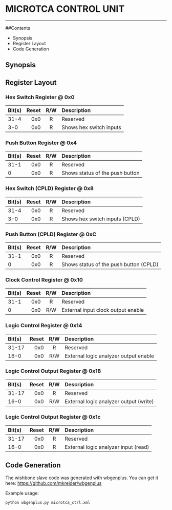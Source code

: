 # MICROTCA CONTROL UNIT

---

##Contents

* Synopsis
* Register Layout
* Code Generation

## Synopsis

## Register Layout

### Hex Switch Register @ 0x0

| Bit(s) | Reset      | R/W | Description                                                       | 
|:-------|-----------:|:---:|:------------------------------------------------------------------| 
| 31-4   |        0x0 |  R  | Reserved                                                          | 
| 3-0    |        0x0 |  R  | Shows hex switch inputs                                           | 

### Push Button Register @ 0x4

| Bit(s) | Reset      | R/W | Description                                                       | 
|:-------|-----------:|:---:|:------------------------------------------------------------------| 
| 31-1   |        0x0 |  R  | Reserved                                                          | 
| 0      |        0x0 |  R  | Shows status of the push button                                   | 

### Hex Switch (CPLD) Register @ 0x8

| Bit(s) | Reset      | R/W | Description                                                       | 
|:-------|-----------:|:---:|:------------------------------------------------------------------| 
| 31-4   |        0x0 |  R  | Reserved                                                          | 
| 3-0    |        0x0 |  R  | Shows hex switch inputs (CPLD)                                    | 

### Push Button (CPLD) Register @ 0xC

| Bit(s) | Reset      | R/W | Description                                                       | 
|:-------|-----------:|:---:|:------------------------------------------------------------------| 
| 31-1   |        0x0 |  R  | Reserved                                                          | 
| 0      |        0x0 |  R  | Shows status of the push button (CPLD)                            | 

### Clock Control Register @ 0x10

| Bit(s) | Reset      | R/W | Description                                                       | 
|:-------|-----------:|:---:|:------------------------------------------------------------------| 
| 31-1   |        0x0 |  R  | Reserved                                                          | 
| 0      |        0x0 | R/W | External input clock output enable                                | 

### Logic Control Register @ 0x14

| Bit(s) | Reset      | R/W | Description                                                       | 
|:-------|-----------:|:---:|:------------------------------------------------------------------| 
| 31-17  |        0x0 |  R  | Reserved                                                          | 
| 16-0   |        0x0 | R/W | External logic analyzer output enable                             | 

### Logic Control Output Register @ 0x18

| Bit(s) | Reset      | R/W | Description                                                       | 
|:-------|-----------:|:---:|:------------------------------------------------------------------| 
| 31-17  |        0x0 |  R  | Reserved                                                          | 
| 16-0   |        0x0 | R/W | External logic analyzer output (write)                            | 

### Logic Control Output Register @ 0x1c

| Bit(s) | Reset      | R/W | Description                                                       | 
|:-------|-----------:|:---:|:------------------------------------------------------------------| 
| 31-17  |        0x0 |  R  | Reserved                                                          | 
| 16-0   |        0x0 |  R  | External logic analyzer input (read)                              | 

## Code Generation

The wishbone slave code was generated with wbgenplus. 
You can get it here: https://github.com/mkreider/wbgenplus

Example usage:

    python wbgenplus.py microtca_ctrl.xml


